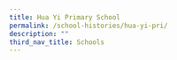 ```yaml
---
title: Hua Yi Primary School
permalink: /school-histories/hua-yi-pri/
description: ""
third_nav_title: Schools
---
```


